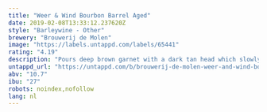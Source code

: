 ```yaml
---
title: "Weer & Wind Bourbon Barrel Aged"
date: 2019-02-08T13:33:12.237620Z
style: "Barleywine - Other"
brewery: "Brouwerij de Molen"
image: "https://labels.untappd.com/labels/65441"
rating: "4.19"
description: "Pours deep brown garnet with a dark tan head which slowly disappears. Aroma is quite decadent with booze, vanilla, oak, buttercream, toffee & ofcourse bourbon. In taste the sweetness overpowers any bitterness that may try and get a look in. It's hard to guess the ABV. A dangerous but delicious lady!  (Ratebeer.com: 99 overall & 98 style) Translates as Wind & Weather"
untappd_url: "https://untappd.com/b/brouwerij-de-molen-weer-and-wind-bourbon-barrel-aged/65441"
abv: "10.7"
ibu: "27"
robots: noindex,nofollow
lang: nl
---
```

